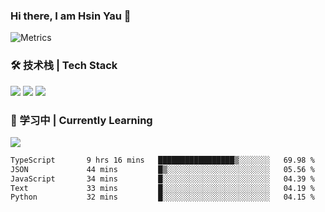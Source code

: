 ### Hi there, I am Hsin Yau 👋 
![Metrics](https://metrics.lecoq.io/hsinyau?template=classic&base.header=0&base.activity=0&base.community=0&base.repositories=0&base.metadata=0&activity=1&rss=1&base=header%2C%20activity%2C%20community%2C%20repositories%2C%20metadata&base.indepth=false&base.hireable=false&base.skip=false&activity=false&activity.limit=5&activity.load=300&activity.days=14&activity.visibility=all&activity.timestamps=false&activity.filter=all&rss=false&rss.source=https%3A%2F%2Fhsinyau.cc%2Frss.xml&rss.limit=4&config.timezone=Asia%2FShanghai)

### 🛠 技术栈 | Tech Stack
![](https://skillicons.dev/icons?i=html,css,js,ts,sass,jquery,bootstrap,vue&theme=light) 
![](https://skillicons.dev/icons?i=vite,nuxtjs,webpack,tailwindcss,windicss,nodejs,express,markdown&theme=light)
![](https://skillicons.dev/icons?i=mysql,mongodb,git,pug,vscode,idea,ps,figma&theme=light)

### 📖 学习中 | Currently Learning

![](https://skillicons.dev/icons?i=react,nextjs,svelte,nestjs,nginx,docker,rollupjs&theme=light)

<!--START_SECTION:waka-->

```txt
TypeScript       9 hrs 16 mins   █████████████████▒░░░░░░░   69.98 %
JSON             44 mins         █▒░░░░░░░░░░░░░░░░░░░░░░░   05.56 %
JavaScript       34 mins         █░░░░░░░░░░░░░░░░░░░░░░░░   04.39 %
Text             33 mins         █░░░░░░░░░░░░░░░░░░░░░░░░   04.19 %
Python           32 mins         █░░░░░░░░░░░░░░░░░░░░░░░░   04.15 %
```

<!--END_SECTION:waka-->
